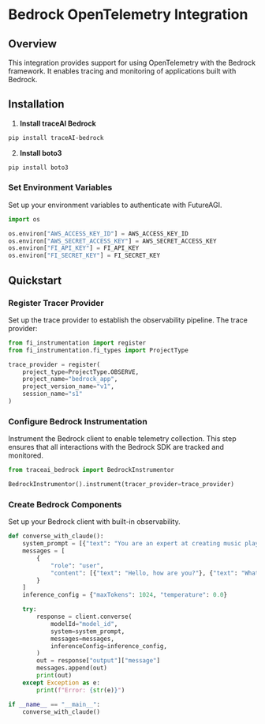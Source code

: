 # Bedrock OpenTelemetry Integration

## Overview
This integration provides support for using OpenTelemetry with the Bedrock framework. It enables tracing and monitoring of applications built with Bedrock.

## Installation

1. **Install traceAI Bedrock**

```bash
pip install traceAI-bedrock
```
2. **Install boto3**

```bash
pip install boto3
```


### Set Environment Variables
Set up your environment variables to authenticate with FutureAGI.

```python
import os

os.environ["AWS_ACCESS_KEY_ID"] = AWS_ACCESS_KEY_ID
os.environ["AWS_SECRET_ACCESS_KEY"] = AWS_SECRET_ACCESS_KEY
os.environ["FI_API_KEY"] = FI_API_KEY
os.environ["FI_SECRET_KEY"] = FI_SECRET_KEY
```

## Quickstart

### Register Tracer Provider
Set up the trace provider to establish the observability pipeline. The trace provider:

```python
from fi_instrumentation import register
from fi_instrumentation.fi_types import ProjectType

trace_provider = register(
    project_type=ProjectType.OBSERVE,
    project_name="bedrock_app",
    project_version_name="v1",
    session_name="s1"
)
```

### Configure Bedrock Instrumentation
Instrument the Bedrock client to enable telemetry collection. This step ensures that all interactions with the Bedrock SDK are tracked and monitored.

```python
from traceai_bedrock import BedrockInstrumentor

BedrockInstrumentor().instrument(tracer_provider=trace_provider)
```

### Create Bedrock Components
Set up your Bedrock client with built-in observability.

```python
def converse_with_claude():
    system_prompt = [{"text": "You are an expert at creating music playlists"}]
    messages = [
        {
            "role": "user",
            "content": [{"text": "Hello, how are you?"}, {"text": "What's your name?"}],
        }
    ]
    inference_config = {"maxTokens": 1024, "temperature": 0.0}

    try:
        response = client.converse(
            modelId="model_id",
            system=system_prompt,
            messages=messages,
            inferenceConfig=inference_config,
        )
        out = response["output"]["message"]
        messages.append(out)
        print(out)
    except Exception as e:
        print(f"Error: {str(e)}")

if __name__ == "__main__":
    converse_with_claude()
```

